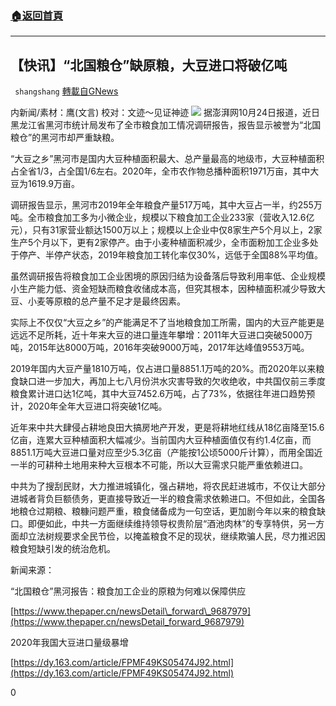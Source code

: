 ###  [:house:返回首頁](https://github.com/ourhimalayas/txt)
---

## 【快讯】“北国粮仓”缺原粮，大豆进口将破亿吨
` shangshang` [轉載自GNews](https://gnews.org/zh-hans/446042/)

内新闻/素材：鹰(文言) 校对：文迹～见证神迹
![]()![](https://gnews-media-offload.s3.amazonaws.com/wp-content/uploads/2020/10/24072119/0F7B74B7-A2B3-4FB0-B3F6-72D2FCBAB306.jpeg)
据澎湃网10月24日报道，近日黑龙江省黑河市统计局发布了全市粮食加工情况调研报告，报告显示被誉为“北国粮仓”的黑河市却严重缺粮。

“大豆之乡”黑河市是国内大豆种植面积最大、总产量最高的地级市，大豆种植面积占全省1/3，占全国1/6左右。2020年，全市农作物总播种面积1971万亩，其中大豆为1619.9万亩。

调研报告显示，黑河市2019年全年粮食产量517万吨，其中大豆占一半，约255万吨。全市粮食加工多为小微企业，规模以下粮食加工企业233家（营收入12.6亿元），只有31家营业额达1500万以上；规模以上企业中仅8家生产5个月以上，2家生产5个月以下，更有2家停产。由于小麦种植面积减少，全市面粉加工企业多处于停产、半停产状态，2019年粮食加工转化率仅30%，远低于全国88%平均值。

虽然调研报告将粮食加工企业困境的原因归结为设备落后导致利用率低、企业规模小生产能力低、资金短缺而粮食收储成本高，但究其根本，因种植面积减少导致大豆、小麦等原粮的总产量不足才是最终因素。

实际上不仅仅“大豆之乡”的产能满足不了当地粮食加工所需，国内的大豆产能更是远远不足所耗，近十年来大豆的进口量连年攀增：2011年大豆进口突破5000万吨，2015年达8000万吨，2016年突破9000万吨，2017年达峰值9553万吨。

2019年国内大豆产量1810万吨，仅占进口量8851.1万吨的20%。而2020年以来粮食缺口进一步加大，再加上七八月份洪水灾害导致的欠收绝收，中共国仅前三季度粮食累计进口达1亿吨，其中大豆7452.6万吨，占了73%，依据往年进口趋势预计，2020年全年大豆进口将突破1亿吨。

近年来中共大肆侵占耕地良田大搞房地产开发，更是将耕地红线从18亿亩降至15.6亿亩，连累大豆种植面积大幅减少。当前国内大豆种植面值仅有约1.4亿亩，而8851.1万吨大豆进口量对应至少5.3亿亩（产能按1公顷5000斤计算），而用全国近一半的可耕种土地用来种大豆根本不可能，所以大豆需求只能严重依赖进口。

中共为了搜刮民财，大力推进城镇化，强占耕地，将农民赶进城市，不仅让大部分进城者背负巨额债务，更直接导致近一半的粮食需求依赖进口。不但如此，全国各地粮仓过期粮、粮糠问题严重，粮食储备成为一句空话，更加剧今年以来的粮食缺口。即便如此，中共一方面继续维持领导权贵阶层“酒池肉林”的专享特供，另一方面却立法树规要求全民节俭，以掩盖粮食不足的现状，继续欺骗人民，尽力推迟因粮食短缺引发的统治危机。

新闻来源：

“北国粮仓”黑河报告：粮食加工企业的原粮为何难以保障供应

[https://www.thepaper.cn/newsDetail\_forward\_9687979](https://www.thepaper.cn/newsDetail_forward_9687979)

2020年我国大豆进口量级暴增

[https://dy.163.com/article/FPMF49KS05474J92.html](https://dy.163.com/article/FPMF49KS05474J92.html)

0
